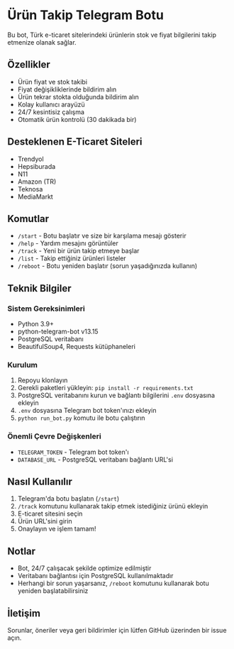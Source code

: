 # Ürün Takip Telegram Botu

Bu bot, Türk e-ticaret sitelerindeki ürünlerin stok ve fiyat bilgilerini takip etmenize olanak sağlar.

## Özellikler

- Ürün fiyat ve stok takibi
- Fiyat değişikliklerinde bildirim alın
- Ürün tekrar stokta olduğunda bildirim alın
- Kolay kullanıcı arayüzü
- 24/7 kesintisiz çalışma
- Otomatik ürün kontrolü (30 dakikada bir)

## Desteklenen E-Ticaret Siteleri

- Trendyol
- Hepsiburada
- N11
- Amazon (TR)
- Teknosa
- MediaMarkt

## Komutlar

- `/start` - Botu başlatır ve size bir karşılama mesajı gösterir
- `/help` - Yardım mesajını görüntüler
- `/track` - Yeni bir ürün takip etmeye başlar
- `/list` - Takip ettiğiniz ürünleri listeler
- `/reboot` - Botu yeniden başlatır (sorun yaşadığınızda kullanın)

## Teknik Bilgiler

### Sistem Gereksinimleri

- Python 3.9+
- python-telegram-bot v13.15
- PostgreSQL veritabanı
- BeautifulSoup4, Requests kütüphaneleri

### Kurulum

1. Repoyu klonlayın
2. Gerekli paketleri yükleyin: `pip install -r requirements.txt`
3. PostgreSQL veritabanını kurun ve bağlantı bilgilerini `.env` dosyasına ekleyin
4. `.env` dosyasına Telegram bot token'ınızı ekleyin
5. `python run_bot.py` komutu ile botu çalıştırın

### Önemli Çevre Değişkenleri

- `TELEGRAM_TOKEN` - Telegram bot token'ı
- `DATABASE_URL` - PostgreSQL veritabanı bağlantı URL'si

## Nasıl Kullanılır

1. Telegram'da botu başlatın (`/start`)
2. `/track` komutunu kullanarak takip etmek istediğiniz ürünü ekleyin
3. E-ticaret sitesini seçin
4. Ürün URL'sini girin
5. Onaylayın ve işlem tamam!

## Notlar

- Bot, 24/7 çalışacak şekilde optimize edilmiştir
- Veritabanı bağlantısı için PostgreSQL kullanılmaktadır
- Herhangi bir sorun yaşarsanız, `/reboot` komutunu kullanarak botu yeniden başlatabilirsiniz

## İletişim

Sorunlar, öneriler veya geri bildirimler için lütfen GitHub üzerinden bir issue açın.